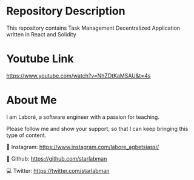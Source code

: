 # Repository Description

This repository contains Task Management Decentralized Application written in React and Solidity

# Youtube Link
https://www.youtube.com/watch?v=NhZDtKaMSAU&t=4s

# About Me
I am Laboré, a software engineer with a passion for teaching.

Please follow me and show your support, so that I can keep bringing this type of content.


📸 Instagram: https://www.instagram.com/labore_agbetsiassi/

📂 Github: https://github.com/starlabman

💻 Twitter: https://twitter.com/starlabman
